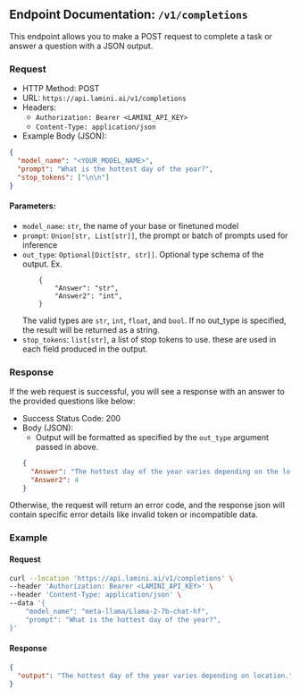 ## Endpoint Documentation: `/v1/completions`

This endpoint allows you to make a POST request to complete a task or answer a question with a JSON output.

### Request

- HTTP Method: POST
- URL: `https://api.lamini.ai/v1/completions`
- Headers:
  - `Authorization: Bearer <LAMINI_API_KEY>`
  - `Content-Type: application/json`
- Example Body (JSON):

```json
{
  "model_name": "<YOUR_MODEL_NAME>",
  "prompt": "What is the hottest day of the year?",
  "stop_tokens": ["\n\n"]
}
```

#### Parameters:

- `model_name`: `str`, the name of your base or finetuned model
- `prompt`: `Union[str, List[str]]`, the prompt or batch of prompts used for inference
- `out_type`: `Optional[Dict[str, str]]`. Optional type schema of the output. Ex.
  ```
      {
          "Answer": "str",
          "Answer2": "int",
      }
  ```
  The valid types are `str`, `int`, `float`, and `bool`. If no out_type is specified, the result will be returned as a string.
- `stop_tokens`: `list[str]`, a list of stop tokens to use. these are used in each field produced in the output.

### Response

If the web request is successful, you will see a response with an answer to the provided questions like below:

- Success Status Code: 200
- Body (JSON):
  - Output will be formatted as specified by the `out_type` argument passed in above.
  ```json
  {
    "Answer": "The hottest day of the year varies depending on the location, but generally, it occurs during the summer months when the sun is closest to the Earth. In many regions, July or August tend to be the hottest months.",
    "Answer2": 4
  }
  ```

Otherwise, the request will return an error code, and the response json will contain specific error details like invalid token or incompatible data.

### Example

#### Request

```bash
curl --location 'https://api.lamini.ai/v1/completions' \
--header 'Authorization: Bearer <LAMINI_API_KEY>' \
--header 'Content-Type: application/json' \
--data '{
    "model_name": "meta-llama/Llama-2-7b-chat-hf",
    "prompt": "What is the hottest day of the year?",
}'
```

#### Response

```json
{
  "output": "The hottest day of the year varies depending on location."
}
```
